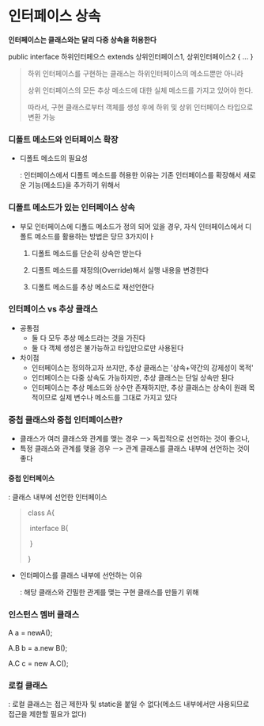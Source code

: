 # 인터페이스 상속

**인터페이스는 클래스와는 달리 다중 상속을 허용한다**

public interface 하위인터페으스 extends 상위인터페이스1, 상위인터페이스2 { ... }

> 하위 인터페이스를 구현하는 클래스는 하위인터페이스의 메소드뿐만 아니라
>
> 상위 인터페이스의 모든 추상 메소드에 대한 실체 메소드를 가지고 있어야 한다. 
>
> 따라서, 구현 클래스로부터 객체를 생성 후에 하위 및 상위 인터페이스 타입으로 변환 가능



### 디폴트 메소드와 인터페이스 확장

* 디폴트 메소드의 필요성

  : 인터페이스에서 디폴트 메소드를 허용한 이유는 기존 인터페이스를 확장해서 새로운 기능(메소드)을 추가하기 위해서



### 디폴트 메소드가 있는 인터페이스 상속

* 부모 인터페이스에 디폴드 메소드가 정의 되어 있을 경우, 자식 인터페이스에서 디폴트 메소드를 활용하는 방법은 당므 3가지이ㅏ

  1) 디폴트 메소드를 단순히 상속만 받는다

  2) 디폴트 메소드를 재정의(Override)해서 실행 내용을 변경한다

  3) 디폴트 메소드를 추상 메소드로 재선언한다



### 인터페이스 vs 추상 클래스

* 공통점 
  * 둘 다 모두 추상 메소드라는 것을 가진다
  * 둘 다 객체 생성은 불가능하고 타입만으로만 사용된다
* 차이점
  * 인터페이스는 정의하고자 쓰지만, 추상 클래스는 '상속+약간의 강제성이 목적'
  * 인터페이스는 다중 상속도 가능하지만, 추상 클래스는 단일 상속만 된다
  * 인터페이스는 추상 메소드와 상수만 존재하지만, 추상 클래스는 상속이 원래 목적이므로 실제 변수나 메소드를 그대로 가지고 있다



### 중첩 클래스와 중첩 인터페이스란?

* 클래스가 여러 클래스와 관계를 맺는 경우 ㅡ> 독립적으로 선언하는 것이 좋으나,
* 특정 클래스와 관계를 맺을 경우 ㅡ> 관계 클래스를 클래스 내부에 선언하는 것이 좋다 



#### 중첩 인터페이스

: 클래스 내부에 선언한 인터페이스

> class A{
>
> ​	interface B{
>
> 
>
> ​	}
>
> }

* 인터페이스를 클래스 내부에 선언하는 이유

  : 해당 클래스와 긴밀한 관계를 맺는 구현 클래스를 만들기 위해



### 인스턴스 멤버 클래스

A a = newA();

A.B b = a.new B();

A.C c = new A.C();



### 로컬 클래스

: 로컬 클래스는 접근 제한자 및 static을 붙일 수 없다(메소드 내부에서만 사용되므로 접근을 제한할 필요가 없다)